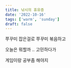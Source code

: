 ```yaml
---
title: 낚시의 휴유증
date: '2022-10-16'
tags: ['warm', 'sunday']
draft: false
---
```


쭈꾸미 잡은걸로 쭈꾸미 볶음하고

오늘은 뭐할까 .. 고민하다가

게임이랑 공부좀 해야지
